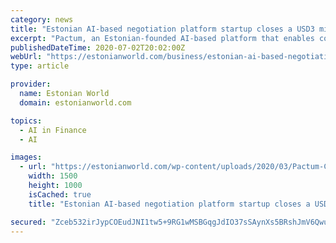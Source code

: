 ```yaml
---
category: news
title: "Estonian AI-based negotiation platform startup closes a USD3 million seed round"
excerpt: "Pactum​, an Estonian-founded AI-based platform that enables companies to automate personalised commercial negotiations, has announced the closing of a USD3 million seed financing round led by Berlin-based​ ​Project A​,"
publishedDateTime: 2020-07-02T20:02:00Z
webUrl: "https://estonianworld.com/business/estonian-ai-based-negotiation-platform-pactum-closes-a-usd3-million-seed-round/"
type: article

provider:
  name: Estonian World
  domain: estonianworld.com

topics:
  - AI in Finance
  - AI

images:
  - url: "https://estonianworld.com/wp-content/uploads/2020/03/Pactum-Chat.jpg"
    width: 1500
    height: 1000
    isCached: true
    title: "Estonian AI-based negotiation platform startup closes a USD3 million seed round"

secured: "Zceb532irJypCOEudJNI1tw5+9RG1wMSBGqgJdIO37sSAynXs5BRshJmV6Qwu8jA3PUOr4NCgxIZo5INiebECrgP8uNv+vyBHoTSyHjvGpcFRWRaBY7DL1FX6G5tg5eRvhkzvVXbdqToUu4IDUfp8znXFKgAD4jRhgz81ffMoteyIuNBoABS3/iGKnqlIjAe8Pi/j5tOM8RxTXahalJLXdBU9hOHaIUXmQ9zT3edieqldTavyQwjIXEcu6Q8gWdjp28sMswfuh039OO+FVrL2l5Hkf6KkvfriIT6kecHQt53ber/cx7MHGVUXfWFmHjZFR0GPxQen/2yNQiU1ft1Hw==;W1Ja9XEtV5W34tgYibKInw=="
---
```


